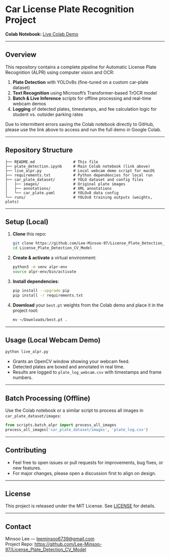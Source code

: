 
# Car License Plate Recognition Project

**Colab Notebook:** [Live Colab Demo](https://colab.research.google.com/drive/1PgHlHvY6DmYo857Oi4jqClB7kRFDBhB-)

---

## Overview
This repository contains a complete pipeline for Automatic License Plate Recognition (ALPR) using computer vision and OCR:

1. **Plate Detection** with YOLOv8s (fine-tuned on a custom car-plate dataset)  
2. **Text Recognition** using Microsoft’s Transformer-based TrOCR model  
3. **Batch & Live Inference** scripts for offline processing and real-time webcam demos
4. **Logging** of detected plates, timestamps, and fee calculation logic for student vs. outsider parking rates

Due to intermittent errors saving the Colab notebook directly to GitHub, please use the link above to access and run the full demo in Google Colab.

---

## Repository Structure
```
├── README.md                 # This file
├── plate_detection.ipynb     # Main Colab notebook (link above)
├── live_alpr.py              # Local webcam demo script for macOS
├── requirements.txt          # Python dependencies for local run
├── car_plate_dataset/        # YOLO dataset and config files
│   ├── images/               # Original plate images
│   ├── annotations/          # XML annotations
│   └── car_plate.yaml        # YOLOv8 data config
└── runs/                     # YOLOv8 training outputs (weights, plots)
```

---

## Setup (Local)
1. **Clone** this repo:
   ```bash
   git clone https://github.com/Lee-Minsoo-97/License_Plate_Detection_CV_Model.git
   cd License_Plate_Detection_CV_Model
   ```

2. **Create & activate** a virtual environment:
   ```bash
   python3 -m venv alpr-env
   source alpr-env/bin/activate
   ```

3. **Install dependencies**:
   ```bash
   pip install --upgrade pip
   pip install -r requirements.txt
   ```

4. **Download** your `best.pt` weights from the Colab demo and place it in the project root:
   ```bash
   mv ~/Downloads/best.pt .
   ```

---

## Usage (Local Webcam Demo)
```bash
python live_alpr.py
```
- Grants an OpenCV window showing your webcam feed.  
- Detected plates are boxed and annotated in real time.  
- Results are logged to `plate_log_webcam.csv` with timestamps and frame numbers.

---

## Batch Processing (Offline)
Use the Colab notebook or a similar script to process all images in `car_plate_dataset/images`:
```python
from scripts.batch_alpr import process_all_images
process_all_images('car_plate_dataset/images', 'plate_log.csv')
```

---

## Contributing
- Feel free to open issues or pull requests for improvements, bug fixes, or new features.  
- For major changes, please open a discussion first to align on design.

---

## License
This project is released under the MIT License. See [LICENSE](LICENSE) for details.

---

## Contact
Minsoo Lee — [leeminsoo6739@gmail.com](mailto:leeminsoo6739@gmail.com)   
Project Repo: https://github.com/Lee-Minsoo-97/License_Plate_Detection_CV_Model

